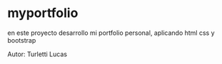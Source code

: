 # myportfolio
en este proyecto desarrollo mi portfolio personal, aplicando html css y bootstrap

Autor: Turletti Lucas
